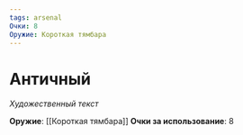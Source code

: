 ```yaml
---
tags: arsenal
Очки: 8
Оружие: Короткая тямбара
---
```


# Античный

*Художественный текст*

**Оружие**: [[Короткая тямбара]]
**Очки за использование**: 8